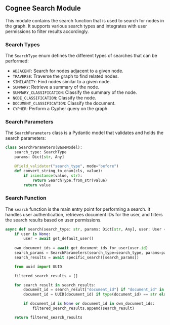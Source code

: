 ## Cognee Search Module

This module contains the search function that is used to search for nodes in the graph. It supports various search types and integrates with user permissions to filter results accordingly.

### Search Types

The `SearchType` enum defines the different types of searches that can be performed:

- `ADJACENT`: Search for nodes adjacent to a given node.
- `TRAVERSE`: Traverse the graph to find related nodes.
- `SIMILARITY`: Find nodes similar to a given node.
- `SUMMARY`: Retrieve a summary of the node.
- `SUMMARY_CLASSIFICATION`: Classify the summary of the node.
- `NODE_CLASSIFICATION`: Classify the node.
- `DOCUMENT_CLASSIFICATION`: Classify the document.
- `CYPHER`: Perform a Cypher query on the graph.

### Search Parameters

The `SearchParameters` class is a Pydantic model that validates and holds the search parameters:

```python
class SearchParameters(BaseModel):
    search_type: SearchType
    params: Dict[str, Any]

    @field_validator("search_type", mode="before")
    def convert_string_to_enum(cls, value):
        if isinstance(value, str):
            return SearchType.from_str(value)
        return value
```

### Search Function

The `search` function is the main entry point for performing a search. It handles user authentication, retrieves document IDs for the user, and filters the search results based on user permissions.

```python
async def search(search_type: str, params: Dict[str, Any], user: User = None) -> List:
    if user is None:
        user = await get_default_user()
  
    own_document_ids = await get_document_ids_for_user(user.id)
    search_params = SearchParameters(search_type=search_type, params=params)
    search_results = await specific_search([search_params])

    from uuid import UUID

    filtered_search_results = []

    for search_result in search_results:
        document_id = search_result["document_id"] if "document_id" in search_result else None
        document_id = UUID(document_id) if type(document_id) == str else document_id

        if document_id is None or document_id in own_document_ids:
            filtered_search_results.append(search_result)

    return filtered_search_results
```
